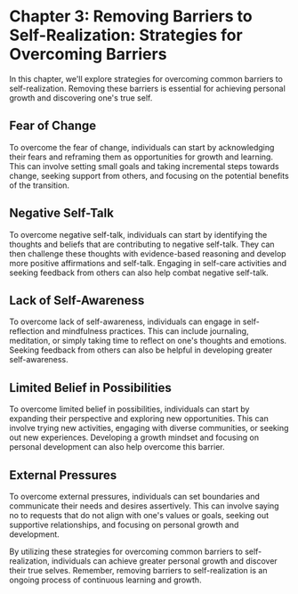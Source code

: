 Chapter 3: Removing Barriers to Self-Realization: Strategies for Overcoming Barriers
====================================================================================

In this chapter, we'll explore strategies for overcoming common barriers to self-realization. Removing these barriers is essential for achieving personal growth and discovering one's true self.

Fear of Change
--------------

To overcome the fear of change, individuals can start by acknowledging their fears and reframing them as opportunities for growth and learning. This can involve setting small goals and taking incremental steps towards change, seeking support from others, and focusing on the potential benefits of the transition.

Negative Self-Talk
------------------

To overcome negative self-talk, individuals can start by identifying the thoughts and beliefs that are contributing to negative self-talk. They can then challenge these thoughts with evidence-based reasoning and develop more positive affirmations and self-talk. Engaging in self-care activities and seeking feedback from others can also help combat negative self-talk.

Lack of Self-Awareness
----------------------

To overcome lack of self-awareness, individuals can engage in self-reflection and mindfulness practices. This can include journaling, meditation, or simply taking time to reflect on one's thoughts and emotions. Seeking feedback from others can also be helpful in developing greater self-awareness.

Limited Belief in Possibilities
-------------------------------

To overcome limited belief in possibilities, individuals can start by expanding their perspective and exploring new opportunities. This can involve trying new activities, engaging with diverse communities, or seeking out new experiences. Developing a growth mindset and focusing on personal development can also help overcome this barrier.

External Pressures
------------------

To overcome external pressures, individuals can set boundaries and communicate their needs and desires assertively. This can involve saying no to requests that do not align with one's values or goals, seeking out supportive relationships, and focusing on personal growth and development.

By utilizing these strategies for overcoming common barriers to self-realization, individuals can achieve greater personal growth and discover their true selves. Remember, removing barriers to self-realization is an ongoing process of continuous learning and growth.

